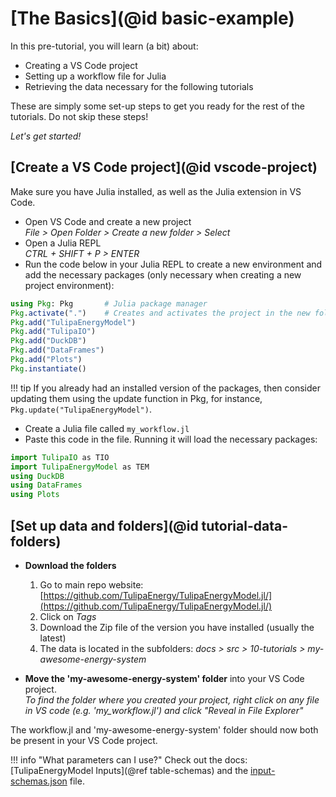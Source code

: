 # [The Basics](@id basic-example)

In this pre-tutorial, you will learn (a bit) about:

- Creating a VS Code project
- Setting up a workflow file for Julia
- Retrieving the data necessary for the following tutorials

These are simply some set-up steps to get you ready for the rest of the tutorials. Do not skip these steps!

*Let's get started!*

## [Create a VS Code project](@id vscode-project)

Make sure you have Julia installed, as well as the Julia extension in VS Code.

- Open VS Code and create a new project\
   *File > Open Folder > Create a new folder > Select*
- Open a Julia REPL\
  *CTRL + SHIFT + P > ENTER*
- Run the code below in your Julia REPL to create a new environment and add the necessary packages (only necessary when creating a new project environment):

```julia
using Pkg: Pkg       # Julia package manager
Pkg.activate(".")    # Creates and activates the project in the new folder - notice it creates Project.toml and Manifest.toml in your folder for reproducibility
Pkg.add("TulipaEnergyModel")
Pkg.add("TulipaIO")
Pkg.add("DuckDB")
Pkg.add("DataFrames")
Pkg.add("Plots")
Pkg.instantiate()
```

!!! tip
    If you already had an installed version of the packages, then consider updating them using
    the update function in Pkg, for instance, `Pkg.update("TulipaEnergyModel")`.

- Create a Julia file called `my_workflow.jl`
- Paste this code in the file. Running it will load the necessary packages:

```julia
import TulipaIO as TIO
import TulipaEnergyModel as TEM
using DuckDB
using DataFrames
using Plots
```

## [Set up data and folders](@id tutorial-data-folders)

- **Download the folders**
     1. Go to main repo website: [https://github.com/TulipaEnergy/TulipaEnergyModel.jl/](https://github.com/TulipaEnergy/TulipaEnergyModel.jl/)
     1. Click on *Tags*
     1. Download the Zip file of the version you have installed (usually the latest)
     1. The data is located in the subfolders: *docs > src > 10-tutorials > my-awesome-energy-system*

- **Move the 'my-awesome-energy-system' folder** into your VS Code project.\
    *To find the folder where you created your project, right click on any file in VS code (e.g. 'my_workflow.jl') and click "Reveal in File Explorer"*

The workflow.jl and 'my-awesome-energy-system' folder should now both be present in your VS Code project.

!!! info "What parameters can I use?"
    Check out the docs: [TulipaEnergyModel Inputs](@ref table-schemas) and the [input-schemas.json](https://github.com/TulipaEnergy/TulipaEnergyModel.jl/blob/main/src/input-schemas.json) file.
